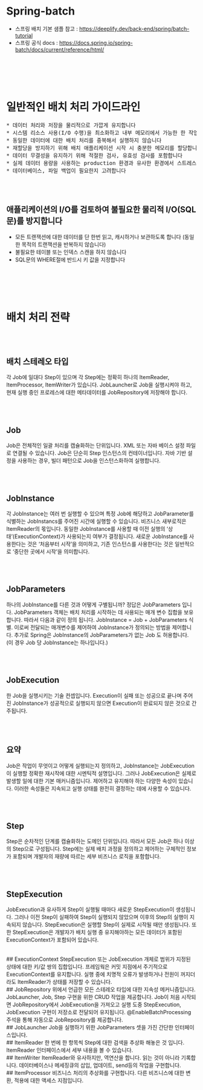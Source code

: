 # Spring-batch
- 스프링 배치 기본 샘플 참고 : https://deeplify.dev/back-end/spring/batch-tutorial
- 스프링 공식 docs : https://docs.spring.io/spring-batch/docs/current/reference/html/

<br/><br/><br/><br/>
# 일반적인 배치 처리 가이드라인
<pre>
* 데이터 처리와 저장을 물리적으로 가깝게 유지합니다
* 시스템 리소스 사용(I/O 수행)을 최소화하고 내부 메모리에서 가능한 한 작업을 수행합니다
* 동일한 데이터에 대한 배치 처리를 중복해서 실행하지 않습니다
* 재할당을 방지하기 위해 배치 애플리케이션 시작 시 충분한 메모리를 할당합니다
* 데이터 무결성을 유지하기 위해 적절한 검사, 유효성 검사를 포함합니다
* 실제 데이터 용량을 사용하는 production 환경과 유사한 환경에서 스트레스 테스트를 계획합니다
* 데이터베이스, 파일 백업이 필요한지 고려합니다
</pre>

<br/><br/>
## 애플리케이션의 I/O를 검토하여 불필요한 물리적 I/O(SQL문)를 방지합니다
-	모든 트랜잭션에 대한 데이터를 단 한번 읽고, 캐시하거나 보관하도록 합니다 
(동일한 목적의 트랜잭션을 반복하지 않습니다)
-	불필요한 테이블 또는 인덱스 스캔을 하지 않습니다
-	SQL문의 WHERE절에 반드시 키 값을 지정합니다

<br/><br/><br/><br/>
# 배치 처리 전략

<br/><br/>
## 배치 스테레오 타입
각 Job에 일대다 Step이 있으며 각 Step에는 정확히 하나의 ItemReader, ItemProcessor, ItemWriter가 있습니다. JobLauncher로 Job을 실행시켜야 하고, 현재 실행 중인 프로레스에 대한 메타데이터를 JobRepository에 저장해야 합니다.

<br/><br/>
## Job
Job은 전체적인 일괄 처리를 캡슐화하는 단위입니다. XML 또는 자바 베이스 설정 파일로 연결될 수 있습니다. Job은 단순히 Step 인스턴스의 컨테이너입니다. 자바 기반 설정을 사용하는 경우, 빌더 패턴으로 Job을 인스턴스화하여 실행합니다.

<br/><br/>
## JobInstance
각 JobInstance는 여러 번 실행할 수 있으며 특정 Job에 해당하고 JobParameter를 식별하는 JobInstancs를 주어진 시간에 실행할 수 있습니다. 비즈니스 새부로직은 ItemReader의 몫입니다. 동일한 JobInstance를 사용할 때 이전 실행의 ‘상태’(ExecutionContext)가 사용되는지 여부가 결정됩니다. 새로운 JobInstance를 사용한다는 것은 ‘처음부터 시작’을 의미하고, 기존 인스턴스를 사용한다는 것은 일반적으로 ‘중단한 곳에서 시작’을 의미합니다.

<br/><br/>
## JobParameters
하나의 JobInstance를 다른 것과 어떻게 구별됩니까? 정답은 JobParameters 입니다. JobParameters 객체는 배치 처리를 시작하는 데 사용되는 매개 변수 집합을 보유합니다. 따라서 다음과 같이 정의 됩니다. JobInstance = Job + JobParameters 식별. 이로써 전달되는 매개변수를 제어하여 JobInstance가 정의되는 방법을 제어합니다. 추가로 Spring은 JobInstance의 JobParameters가 없는 Job 도 허용합니다. (이 경우 Job 당 JobInstance는 하나입니다.)

<br/><br/>
## JobExecution
한 Job을 실행시키는 기술 컨셉입니다. Execution이 실패 또는 성공으로 끝나며 주어진 JobInstance가 성공적으로 실행되지 않으면 Execution이 완료되지 않은 것으로 간주됩니다. 

<br/><br/>
## 요약
Job은 작업이 무엇이고 어떻게 실행되는지 정의하고, JobInstance는 JobExecution 이 실행할 정확한 재시작에 대한 시멘틱적 설명입니다. 그러나 JobExecution은 실제로 발생할 일에 대한 기본 매커니즘입니다. 제어하고 유지해야 하는 다양한 속성이 있습니다. 이러한 속성들은 지속되고 실행 상태를 완전히 결정하는 데에 사용할 수 있습니다.

<br/><br/>
## Step
Step은 순차적인 단계를 캡슐화하는 도메인 단위입니다. 따라서 모든 Job은 하나 이상의 Step으로 구성됩니다. Step에는 실제 배치 과정을 정의하고 제어하는 구체적인 정보가 포함되며 개발자의 재량에 따르는 세부 비즈니스 로직을 포함합니다.

<br/><br/>
## StepExecution
JobExecution과 유사하게 Step이 실행될 때마다 새로운 StepExecution이 생성됩니다. 그러나 이전 Step이 실패하여 Step이 실행되지 않았으며 이후의 Step의 실행이 지속되지 않습니다. StepExecution은 실행할 Step이 실제로 시작될 때만 생성됩니다. 또한 StepExecution은 개발자가 배치 실행 중 유지해야하는 모든 데이터가 포함된 ExecutionContext가 포함되어 있습니다.

<br/>
## ExecutionContext
StepExecution 또는 JobExecution 개체로 범위가 지정된 상태에 대한 키/값 쌍의 집합입니다. 프레임웍은 커밋 지점에서 주기적으로 ExecutionContext를 유지합니다. 실행 중에 치명적 오류가 발생하거나 전원이 꺼지더라도 ItemReader가 상태를 저장할 수 있습니다.

<br/>
## JobRepository
위에서 언급한 모든 스테레오 타입에 대한 지속성 메커니즘입니다. JobLauncher, Job, Step 구현을 위한 CRUD 작업을 제공합니다. Job이 처음 시작되면 JobRepository에서 JobExecution을 가져오고 실행 도중 StepExecution, JobExecution 구현이 저장소로 전달되어 유지됩니다. @EnableBatchProcessing 주석을 통해 자동으로 JobRepository를 제공합니다.

<br/>
## JobLauncher
Job을 실행하기 위한 JobParameters 셋을 가진 간단한 인터페이스입니다.

<br/>
## ItemReader
한 번에 한 항목씩 Step에 대한 검색을 추상화 해놓은 것 입니다. ItemReader 인터페이스에서 세부 내용을 볼 수 있습니다.

<br/>
## ItemWriter
ItemReader와 유사하지만, 역연산을 합니다. 읽는 것이 아니라 기록합니다. 데이터베이스나 메세징큐의 삽입, 업데이트, send등의 작업을 구현합니다.

<br/>
## ItemProcessor
비즈니스 처리의 추상화를 구현합니다. 다른 비즈니스에 대한 변환, 적용에 대한 액세스 지점입니다. 
